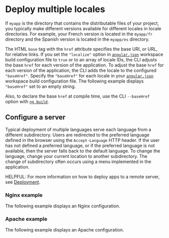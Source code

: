 # Deploy multiple locales

If `myapp` is the directory that contains the distributable files of your project, you typically make different versions available for different locales in locale directories.
For example, your French version is located in the `myapp/fr` directory and the Spanish version is located in the `myapp/es` directory.

The HTML `base` tag with the `href` attribute specifies the base URI, or URL, for relative links.
If you set the `"localize"` option in [`angular.json`][AioGuideWorkspaceConfig] workspace build configuration file to `true` or to an array of locale IDs, the CLI adjusts the base `href` for each version of the application.
To adjust the base `href` for each version of the application, the CLI adds the locale to the configured `"baseHref"`.
Specify the `"baseHref"` for each locale in your [`angular.json`][AioGuideWorkspaceConfig] workspace build configuration file.
The following example displays `"baseHref"` set to an empty string.

<docs-code header="angular.json" path="adev/src/content/examples/i18n/angular.json" visibleRegion="i18n-baseHref"/>

Also, to declare the base `href` at compile time, use the CLI `--baseHref` option with [`ng build`][AioCliBuild].

## Configure a server

Typical deployment of multiple languages serve each language from a different subdirectory.
Users are redirected to the preferred language defined in the browser using the `Accept-Language` HTTP header.
If the user has not defined a preferred language, or if the preferred language is not available, then the server falls back to the default language.
To change the language, change your current location to another subdirectory.
The change of subdirectory often occurs using a menu implemented in the application.

HELPFUL: For more information on how to deploy apps to a remote server, see [Deployment][AioGuideDeployment].

### Nginx example

The following example displays an Nginx configuration.

<docs-code path="adev/src/content/examples/i18n/doc-files/nginx.conf" language="nginx"/>

### Apache example

The following example displays an Apache configuration.

<docs-code path="adev/src/content/examples/i18n/doc-files/apache2.conf" language="apache"/>

[AioCliBuild]: cli/build "ng build | CLI | Angular"

[AioGuideDeployment]: tools/cli/deployment "Deployment | Angular"

[AioGuideWorkspaceConfig]: reference/configs/workspace-config "Angular workspace configuration | Angular"
